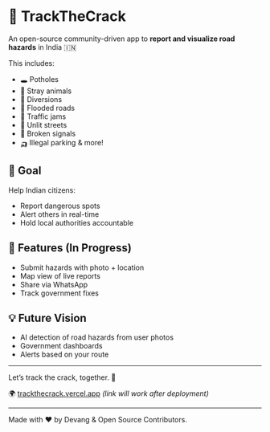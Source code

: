 # 🚧 TrackTheCrack

An open-source community-driven app to **report and visualize road hazards** in India 🇮🇳

This includes:
- 🕳️ Potholes
- 🐄 Stray animals
- 🚧 Diversions
- 🌊 Flooded roads
- 🚦 Traffic jams
- 🔦 Unlit streets
- 🛑 Broken signals
- 🛺 Illegal parking & more!

## 🎯 Goal

Help Indian citizens:
- Report dangerous spots
- Alert others in real-time
- Hold local authorities accountable

## 📱 Features (In Progress)

- Submit hazards with photo + location
- Map view of live reports
- Share via WhatsApp
- Track government fixes

## 💡 Future Vision

- AI detection of road hazards from user photos
- Government dashboards
- Alerts based on your route

---

Let’s track the crack, together. 🙌

🌍 [trackthecrack.vercel.app](https://trackthecrack.vercel.app) *(link will work after deployment)*

---

Made with ❤️ by Devang & Open Source Contributors.
